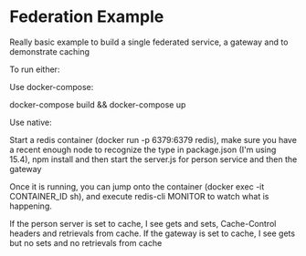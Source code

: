# Federation Example
Really basic example to build a single federated service, a gateway and to demonstrate caching

To run either:

Use docker-compose:

docker-compose build && docker-compose up

Use native:

Start a redis container (docker run -p 6379:6379 redis), make sure you have a recent enough node to recognize the type in package.json (I'm using 15.4), npm install and then start the server.js for person service and then the gateway

Once it is running, you can jump onto the container (docker exec -it CONTAINER_ID sh), and execute redis-cli MONITOR to watch what is happening.

If the person server is set to cache, I see gets and sets, Cache-Control headers and retrievals from cache.  If the gateway is set to cache, I see gets but no sets and no retrievals from cache
